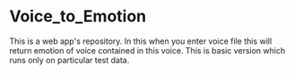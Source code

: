 # Voice_to_Emotion
This is a web app's repository. In this when you enter voice file this will return emotion of voice contained in this voice. This is basic version which runs only on particular test data.
